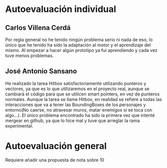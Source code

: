 # Autoevaluación individual

## Carlos Villena Cerdá
Por regla general no he tenido ningún problema serio ni nada de eso, lo único que he tenido ha sido la adaptación al motor y el aprendizaje del mismo. Al empezar a hacer algún prototipo ya fui aprendiendo y cada vez tuve menos problemas.

## José Antonio Sansano
He realizado la tarea Hitbox satisfactoriamente utilizando punteros y vectores, ya que es lo que utilizaremos en el proyecto real, aunque se cambiará el código para que se utilicen smart pointers, en vez de punteros normales. Aunque la tarea se llame Hitbox, en realidad se refiere a todas las interacciones que va a tener las BoundingBoxes de los personajes y entorno(No caerse, no atravesar muros, matar enemigos si se toca con algo...). El único problema encontrado ha sido la primera vez que intenté mergear en github, ya que lo hice mal y tuve que arreglar la rama experimental.

# Autoevaluación general
Requiere añadir una propuesta de nota sobre 10